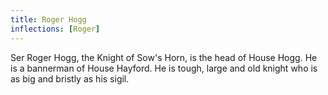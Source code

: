 ```yaml
---
title: Roger Hogg
inflections: [Roger]
---
```


Ser Roger Hogg, the Knight of Sow's Horn, is the head of House Hogg. He is a bannerman of House Hayford. He is tough, large and old knight who is as big and bristly as his sigil. 


